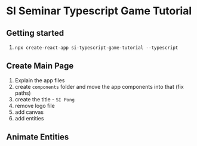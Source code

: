 # SI Seminar Typescript Game Tutorial

## Getting started

1. `npx create-react-app si-typescript-game-tutorial --typescript`

## Create Main Page

1. Explain the app files
1. create `components` folder and move the app components into that (fix paths)
2. create the title - `SI Pong`
3. remove logo file
4. add canvas
5. add entities

## Animate Entities